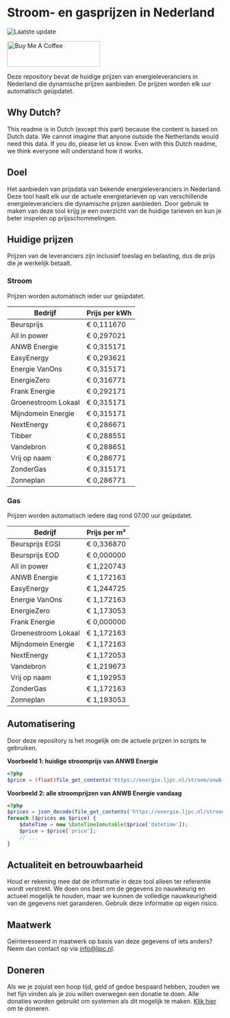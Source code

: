 # Stroom- en gasprijzen in Nederland

![Laatste update](https://img.shields.io/badge/laatste%20update-2024--06--21%2009%3A00%20CET-brightgreen)

<a href="https://www.buymeacoffee.com/Lars-" target="_blank"><img src="https://cdn.buymeacoffee.com/buttons/v2/default-orange.png" alt="Buy Me A Coffee" height="60" style="height: 60px !important;width: 217px !important;" ></a>

Deze repository bevat de huidige prijzen van energieleveranciers in Nederland die dynamische prijzen aanbieden. De prijzen worden elk uur automatisch geüpdatet.

## Why Dutch?

This readme is in Dutch (except this part) because the content is based on Dutch data. We cannot imagine that anyone outside the Netherlands would need this data. If you do, please let us know. Even with this Dutch readme, we think
everyone will understand how it works.

## Doel

Het aanbieden van prijsdata van bekende energieleveranciers in Nederland. Deze tool haalt elk uur de actuele energietarieven op van verschillende energieleveranciers die dynamische prijzen aanbieden. Door gebruik te maken van deze tool
krijg je een overzicht van de huidige tarieven en kun je beter inspelen op prijsschommelingen.

## Huidige prijzen

Prijzen van de leveranciers zijn inclusief toeslag en belasting, dus de prijs die je werkelijk betaalt.

### Stroom

Prijzen worden automatisch ieder uur geüpdatet.

 Bedrijf | Prijs per kWh 
---------|---------------
Beursprijs | € 0,111670
All in power | € 0,297021
ANWB Energie | € 0,315171
EasyEnergy | € 0,293621
Energie VanOns | € 0,315171
EnergieZero | € 0,316771
Frank Energie | € 0,292171
Groenestroom Lokaal | € 0,315171
Mijndomein Energie | € 0,315171
NextEnergy | € 0,286671
Tibber | € 0,288551
Vandebron | € 0,288651
Vrij op naam | € 0,286771
ZonderGas | € 0,315171
Zonneplan | € 0,286771


### Gas

Prijzen worden automatisch iedere dag rond 07.00 uur geüpdatet.

 Bedrijf | Prijs per m³ 
---------|--------------
Beursprijs EGSI | € 0,336870
Beursprijs EOD | € 0,000000
All in power | € 1,220743
ANWB Energie | € 1,172163
EasyEnergy | € 1,244725
Energie VanOns | € 1,172163
EnergieZero | € 1,173053
Frank Energie | € 0,000000
Groenestroom Lokaal | € 1,172163
Mijndomein Energie | € 1,172163
NextEnergy | € 1,172053
Vandebron | € 1,219673
Vrij op naam | € 1,192953
ZonderGas | € 1,172163
Zonneplan | € 1,193053


## Automatisering

Door deze repository is het mogelijk om de actuele prijzen in scripts te gebruiken.

**Voorbeeld 1: huidige stroomprijs van ANWB Energie**

```php
<?php
$price = (float)file_get_contents('https://energie.ljpc.nl/stroom/anwb-energie-nu.txt');

```

**Voorbeeld 2: alle stroomprijzen van ANWB Energie vandaag**

```php
<?php
$prices = json_decode(file_get_contents('https://energie.ljpc.nl/stroom/all-in-power-vandaag.json'),true);
foreach ($prices as $price) {
    $dateTime = new \DateTimeImmutable($price['datetime']);
    $price = $price['price'];
    // ...
}
```

## Actualiteit en betrouwbaarheid

Houd er rekening mee dat de informatie in deze tool alleen ter referentie wordt verstrekt. We doen ons best om de gegevens zo nauwkeurig en actueel mogelijk te houden, maar we kunnen de volledige nauwkeurigheid van de gegevens niet
garanderen. Gebruik deze informatie op eigen risico.

## Maatwerk

Geïnteresseerd in maatwerk op basis van deze gegevens of iets anders? Neem dan contact op
via [info@ljpc.nl](mailto:info@ljpc.nl?subject=Energie%20prijzen).

## Doneren

Als we je zojuist een hoop tijd, geld of gedoe bespaard hebben, zouden we het fijn vinden als je zou willen overwegen een
donatie te doen. Alle donaties worden gebruikt om systemen als dit mogelijk te
maken. [Klik hier](https://www.buymeacoffee.com/Lars-) om te doneren.
